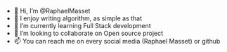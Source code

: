 - 👋 Hi, I’m @RaphaelMasset
- 👀 I enjoy writing algorithm, as simple as that
- 🌱 I’m currently learning Full Stack development
- 💞️ I’m looking to collaborate on Open source project
- 📫 You can reach me on every social media (Raphael Masset) or github

<!---
RaphaelMasset/RaphaelMasset is a ✨ special ✨ repository because its `README.md` (this file) appears on your GitHub profile.
You can click the Preview link to take a look at your changes.
--->
